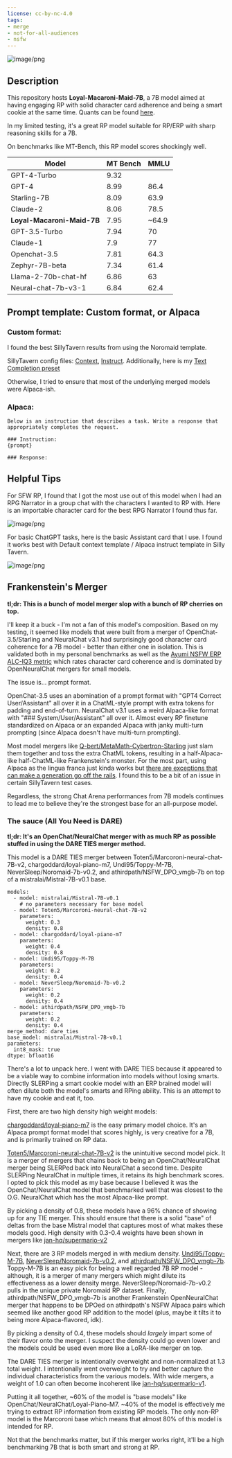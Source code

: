 ```yaml
---
license: cc-by-nc-4.0
tags:
- merge
- not-for-all-audiences
- nsfw
---
```


![image/png](https://huggingface.co/SanjiWatsuki/Loyal-Macaroni-Maid-7B/resolve/main/macaroni-maid.jpg)

<!-- description start -->
## Description

This repository hosts **Loyal-Macaroni-Maid-7B**, a 7B model aimed at having engaging RP with solid character card adherence and being a smart cookie at the same time. Quants can be found [here](https://huggingface.co/collections/SanjiWatsuki/loyal-macaroni-maid-7b-658a9f424f349f95cf0648b0).

In my limited testing, it's a great RP model suitable for RP/ERP with sharp reasoning skills for a 7B.

On benchmarks like MT-Bench, this RP model scores shockingly well.

| Model                  | MT Bench | MMLU |
|------------------------|----------|------|
| GPT-4-Turbo            | 9.32     |      |
| GPT-4                  | 8.99     | 86.4 |
| Starling-7B            | 8.09     | 63.9 |
| Claude-2               | 8.06     | 78.5 |
| **Loyal-Macaroni-Maid-7B** | 7.95     | ~64.9|
| GPT-3.5-Turbo          | 7.94     | 70   |
| Claude-1               | 7.9      | 77   |
| Openchat-3.5           | 7.81     | 64.3 |
| Zephyr-7B-beta         | 7.34     | 61.4 |
| Llama-2-70b-chat-hf    | 6.86     | 63   |
| Neural-chat-7b-v3-1    | 6.84     | 62.4 | 

<!-- description end -->
<!-- prompt-template start -->
## Prompt template: Custom format, or Alpaca

### Custom format:
I found the best SillyTavern results from using the Noromaid template.

SillyTavern config files: [Context](https://files.catbox.moe/ifmhai.json), [Instruct](https://files.catbox.moe/ttw1l9.json). Additionally, here is my [Text Completion preset](https://huggingface.co/SanjiWatsuki/Loyal-Macaroni-Maid-7B/blob/main/Characters/MinP.json)

Otherwise, I tried to ensure that most of the underlying merged models were Alpaca-ish.

### Alpaca:
```
Below is an instruction that describes a task. Write a response that appropriately completes the request.

### Instruction:
{prompt}

### Response:

```

## Helpful Tips

For SFW RP, I found that I got the most use out of this model when I had an RPG Narrator in a group chat with the characters I wanted to RP with. Here is an importable character card for the best RPG Narrator I found thus far.

![image/png](https://huggingface.co/SanjiWatsuki/Loyal-Macaroni-Maid-7B/resolve/main/Characters/RPGNarrator.png)

For basic ChatGPT tasks, here is the basic Assistant card that I use. I found it works best with Default context template / Alpaca instruct template in Silly Tavern.

![image/png](https://huggingface.co/SanjiWatsuki/Loyal-Macaroni-Maid-7B/resolve/main/Characters/Indigo.png)

## Frankenstein's Merger

**tl;dr: This is a bunch of model merger slop with a bunch of RP cherries on top.**

I'll keep it a buck - I'm not a fan of this model's composition. Based on my testing, it seemed like models that were built from a merger of OpenChat-3.5/Starling and NeuralChat v3.1 had surprisingly good character card coherence for a 7B model - better than either one in isolation. This is validated both in my personal benchmarks as well as the [Ayumi NSFW ERP ALC-IQ3 metric](http://ayumi.m8geil.de/ayumi_bench_v3_results.html) which rates character card coherence and is dominated by OpenNeuralChat mergers for small models.

The issue is... prompt format.

OpenChat-3.5 uses an abomination of a prompt format with "GPT4 Correct User/Assistant" all over it in a ChatML-style prompt with extra tokens for padding and end-of-turn. NeuralChat v3.1 uses a weird Alpaca-like format with "### System/User/Assistant" all over it. Almost every RP finetune standardized on Alpaca or an expanded Alpaca with janky multi-turn prompting (since Alpaca doesn't have multi-turn prompting).

Most model mergers like [Q-bert/MetaMath-Cybertron-Starling](https://huggingface.co/Q-bert/MetaMath-Cybertron-Starling) just slam them together and toss the extra ChatML tokens, resulting in a half-Alpaca-like half-ChatML-like Frankenstein's monster. For the most part, using Alpaca as the lingua franca just kinda works but [there are exceptions that can make a generation go off the rails](https://huggingface.co/AIDC-ai-business/Marcoroni-7B-v3/discussions/6). I found this to be a bit of an issue in certain SillyTavern test cases.

Regardless, the strong Chat Arena performances from 7B models continues to lead me to believe they're the strongest base for an all-purpose model.

### The sauce (All You Need is DARE)

**tl;dr: It's an OpenChat/NeuralChat merger with as much RP as possible stuffed in using the DARE TIES merger method.**

This model is a DARE TIES merger between Toten5/Marcoroni-neural-chat-7B-v2, chargoddard/loyal-piano-m7, Undi95/Toppy-M-7B, NeverSleep/Noromaid-7b-v0.2, and athirdpath/NSFW_DPO_vmgb-7b on top of a mistralai/Mistral-7B-v0.1 base.

```
models:
  - model: mistralai/Mistral-7B-v0.1
    # no parameters necessary for base model
  - model: Toten5/Marcoroni-neural-chat-7B-v2
    parameters:
      weight: 0.3
      density: 0.8
  - model: chargoddard/loyal-piano-m7
    parameters:
      weight: 0.4
      density: 0.8
  - model: Undi95/Toppy-M-7B
    parameters:
      weight: 0.2
      density: 0.4
  - model: NeverSleep/Noromaid-7b-v0.2
    parameters:
      weight: 0.2
      density: 0.4
  - model: athirdpath/NSFW_DPO_vmgb-7b
    parameters:
      weight: 0.2
      density: 0.4
merge_method: dare_ties
base_model: mistralai/Mistral-7B-v0.1
parameters:
  int8_mask: true
dtype: bfloat16
```

There's a lot to unpack here. I went with DARE TIES because it appeared to be a viable way to combine information into models without losing smarts. Directly SLERPing a smart cookie model with an ERP brained model will often dilute both the model's smarts and RPing ability. This is an attempt to have my cookie and eat it, too.

First, there are two high density high weight models:

[chargoddard/loyal-piano-m7](https://huggingface.co/chargoddard/loyal-piano-m7) is the easy primary model choice. It's an Alpaca prompt format model that scores highly, is very creative for a 7B, and is primarily trained on RP data.

[Toten5/Marcoroni-neural-chat-7B-v2](https://huggingface.co/Toten5/Marcoroni-neural-chat-7B-v2) is the unintuitive second model pick. It is a merger of mergers that chains back to being an OpenChat/NeuralChat merger being SLERPed back into NeuralChat a second time. Despite SLERPing NeuralChat in multiple times, it retains its high benchmark scores. I opted to pick this model as my base because I believed it was the OpenChat/NeuralChat model that benchmarked well that was closest to the O.G. NeuralChat which has the most Alpaca-like prompt.

By picking a density of 0.8, these models have a 96% chance of showing up for any TIE merger. This should ensure that there is a solid "base" of deltas from the base Mistral model that captures most of what makes these models good. High density with 0.3-0.4 weights have been shown in mergers like [jan-hq/supermario-v2](https://huggingface.co/jan-hq/supermario-v2)

Next, there are 3 RP models merged in with medium density. [Undi95/Toppy-M-7B](https://huggingface.co/Undi95/Toppy-M-7B), [NeverSleep/Noromaid-7b-v0.2](https://huggingface.co/NeverSleep/Noromaid-7b-v0.2), and [athirdpath/NSFW_DPO_vmgb-7b](https://huggingface.co/athirdpath/NSFW_DPO_vmgb-7b). Toppy-M-7B is an easy pick for being a well regarded 7B RP model - although, it is a merger of many mergers which might dilute its effectiveness as a lower density merge. NeverSleep/Noromaid-7b-v0.2 pulls in the unique private Noromaid RP dataset. Finally, athirdpath/NSFW_DPO_vmgb-7b is another Frankenstein OpenNeuralChat merger that happens to be DPOed on athirdpath's NSFW Alpaca pairs which seemed like another good RP addition to the model (plus, maybe it tilts it to being more Alpaca-flavored, idk).

By picking a density of 0.4, these models should *largely* impart some of their flavor onto the merger. I suspect the density could go even lower and the models could be used even more like a LoRA-like merger on top.

The DARE TIES merger is intentionally overweight and non-normalized at 1.3 total weight. I intentionally went overweight to try and better capture the individual characteristics from the various models. With wide mergers, a weight of 1.0 can often become incoherent like [jan-hq/supermario-v1](https://huggingface.co/jan-hq/supermario-v1).

Putting it all together, ~60% of the model is "base models" like OpenChat/NeuralChat/Loyal-Piano-M7. ~40% of the model is effectively me trying to extract RP information from existing RP models. The only non-RP model is the Marcoroni base which means that almost 80% of this model is intended for RP.

Not that the benchmarks matter, but if this merger works right, it'll be a high benchmarking 7B that is both smart and strong at RP.